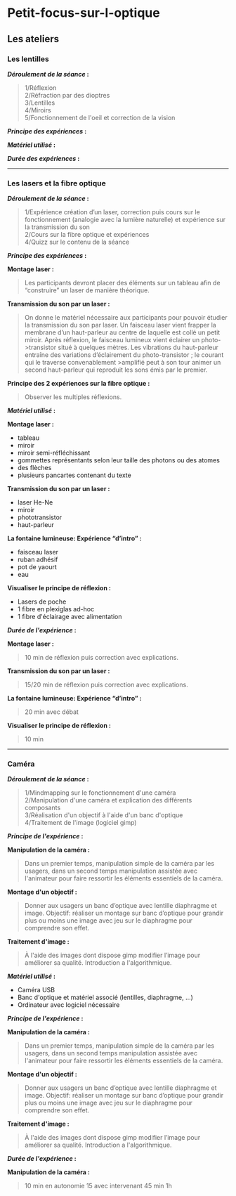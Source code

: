 # Petit-focus-sur-l-optique

## Les ateliers

### Les lentilles

**_Déroulement de la séance_ :**  
>1/Réflexion  
>2/Réfraction par des dioptres  
>3/Lentilles  
>4/Miroirs  
>5/Fonctionnement de l'oeil et correction de la vision  


**_Principe des expériences_ :** 


**_Matériel utilisé_ :**  
 

**_Durée des expériences_ :**  


*********************

### Les lasers et la fibre optique

**_Déroulement de la séance_ :**  
>1/Expérience création d’un laser, correction puis cours sur le fonctionnement (analogie avec la lumière naturelle) et expérience sur la transmission du son  
>2/Cours sur la fibre optique et expériences  
>4/Quizz sur le contenu de la séance  


**_Principe des expériences_ :**  

**Montage laser :**
>Les participants devront placer des éléments sur un tableau afin de “construire” un laser de manière théorique.

**Transmission du son par un laser :**
>On donne le matériel nécessaire aux participants pour pouvoir étudier la transmission du son par laser. 
>Un faisceau laser vient frapper la membrane d’un haut-parleur au centre de laquelle est collé un petit miroir. Après réflexion, le faisceau lumineux vient éclairer un photo->transistor situé à quelques mètres. Les vibrations du haut-parleur entraîne des variations d’éclairement du photo-transistor ; le courant qui le traverse convenablement >amplifié peut à son tour animer un second haut-parleur qui reproduit les sons émis par le premier.

**Principe des 2 expériences sur la fibre optique :**
>Observer les multiples réflexions.


**_Matériel utilisé_ :**  

**Montage laser :**    
* tableau  
* miroir  
* miroir semi-réfléchissant  
* gommettes représentants selon leur taille des photons ou des atomes  
* des flèches  
* plusieurs pancartes contenant du texte

**Transmission du son par un laser :**
* laser He-Ne
* miroir
* phototransistor
* haut-parleur

**La fontaine lumineuse: Expérience “d’intro” :**
* faisceau laser
* ruban adhésif
* pot de yaourt
* eau

**Visualiser le principe de réflexion :**
* Lasers de poche
* 1 fibre en plexiglas ad-hoc
* 1 fibre d'éclairage avec alimentation


**_Durée de l'expérience_ :**  

**Montage laser :**  
>10 min de réflexion puis correction avec explications.

**Transmission du son par un laser :**
>15/20 min de réflexion puis correction avec explications.

**La fontaine lumineuse: Expérience “d’intro” :**
> 20 min avec débat

**Visualiser le principe de réflexion :**
> 10 min


*********************

### Caméra

**_Déroulement de la séance_ :**  
>1/Mindmapping sur le fonctionnement d'une caméra  
>2/Manipulation d'une caméra et explication des différents composants  
>3/Réalisation d'un objectif à l'aide d'un banc d'optique  
>4/Traitement de l'image (logiciel gimp)    


**_Principe de l'expérience_ :**

**Manipulation de la caméra :**
>Dans un premier temps, manipulation simple de la caméra par les usagers, dans un second temps manipulation assistée avec l'animateur pour faire ressortir les éléments essentiels de la caméra.

**Montage d'un objectif :**
>Donner aux usagers un banc d’optique avec lentille diaphragme et image. Objectif: réaliser un montage sur banc d’optique pour grandir plus ou moins une image avec jeu sur le diaphragme pour comprendre son effet.

**Traitement d'image :**
>À l'aide des images dont dispose gimp modifier l’image pour améliorer sa qualité. Introduction a l'algorithmique.


**_Matériel utilisé_ :**  
* Caméra USB  
* Banc d'optique et matériel associé (lentilles, diaphragme, ...)  
* Ordinateur avec logiciel nécessaire  


**_Principe de l'expérience_ :**

**Manipulation de la caméra :**
>Dans un premier temps, manipulation simple de la caméra par les usagers, dans un second temps manipulation assistée avec l'animateur pour faire ressortir les éléments essentiels de la caméra.

**Montage d'un objectif :**
>Donner aux usagers un banc d’optique avec lentille diaphragme et image. Objectif: réaliser un montage sur banc d’optique pour grandir plus ou moins une image avec jeu sur le diaphragme pour comprendre son effet.

**Traitement d'image :**
>À l'aide des images dont dispose gimp modifier l’image pour améliorer sa qualité. Introduction a l'algorithmique.


**_Durée de l'expérience_ :**  

**Manipulation de la caméra :**
>10 min en autonomie 15 avec intervenant
>45 min
>1h
